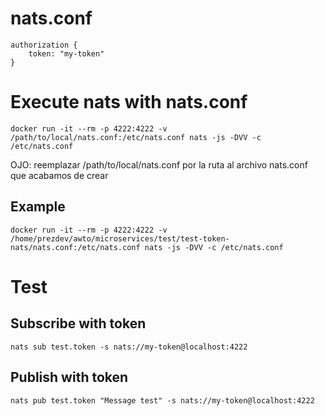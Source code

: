 # nats.conf
```
authorization {
    token: "my-token"
}
```


# Execute nats with nats.conf
```shell
docker run -it --rm -p 4222:4222 -v /path/to/local/nats.conf:/etc/nats.conf nats -js -DVV -c /etc/nats.conf
```

OJO: reemplazar /path/to/local/nats.conf por la ruta al archivo nats.conf que acabamos de crear

## Example
```shell
docker run -it --rm -p 4222:4222 -v /home/prezdev/awto/microservices/test/test-token-nats/nats.conf:/etc/nats.conf nats -js -DVV -c /etc/nats.conf
```

# Test
## Subscribe with token
```shell
nats sub test.token -s nats://my-token@localhost:4222
```

## Publish with token
```shell
nats pub test.token "Message test" -s nats://my-token@localhost:4222
```
